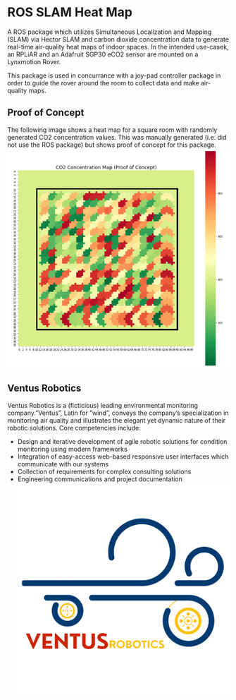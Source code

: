 # ROS SLAM Heat Map

A ROS package which utilizes Simultaneous Localization and Mapping (SLAM) via Hector SLAM and carbon dioxide concentration data to generate real-time air-quality heat maps of indoor spaces. In the intended use-casek, an RPLiAR and an Adafruit SGP30 eCO2 sensor are mounted on a Lynxmotion Rover.

This package is used in concurrance with a joy-pad controller package in order to guide the rover around the room to collect data and make air-quality maps. 

## Proof of Concept
The following image shows a heat map for a square room with randomly generated CO2 concentration values. This was manually generated (i.e. did not use the ROS package) but shows proof of concept for this package.
![Proof of Concept: CO2 Concentration Heat Map](proofofconcept_concmap.png)

## Ventus Robotics
Ventus Robotics is a (ficticious) leading environmental monitoring company.”Ventus”, Latin for ”wind”, conveys the company’s specialization
in monitoring air quality and illustrates the elegant yet dynamic nature of their robotic solutions.
Core competencies include:
- Design and iterative development of agile robotic solutions for condition monitoring using modern frameworks
- Integration of easy-access web-based responsive user interfaces which communicate with our systems
- Collection of requirements for complex consulting solutions
- Engineering communications and project documentation
![Ventus Robotics Logo](ventus_robotics_logo.png)
